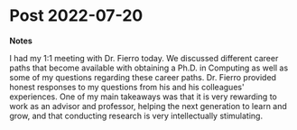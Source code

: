 # Post 2022-07-20

**Notes**

I had my 1:1 meeting with Dr. Fierro today. We discussed different career paths that become available with obtaining a Ph.D. in Computing as well as some of my questions regarding these career paths. Dr. Fierro provided honest responses to my questions from his and his colleagues' experiences. One of my main takeaways was that it is very rewarding to work as an advisor and professor, helping the next generation to learn and grow, and that conducting research is very intellectually stimulating.
